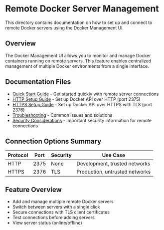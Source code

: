 # Remote Docker Server Management

This directory contains documentation on how to set up and connect to remote Docker servers using the Docker Management UI.

## Overview

The Docker Management UI allows you to monitor and manage Docker containers running on remote servers. This feature enables centralized management of multiple Docker environments from a single interface.

## Documentation Files

- [Quick Start Guide](quick-start.md) - Get started quickly with remote server connections
- [HTTP Setup Guide](http-setup.md) - Set up Docker API over HTTP (port 2375)
- [HTTPS Setup Guide](https-setup.md) - Set up Docker API over HTTPS with TLS (port 2376)
- [Troubleshooting](troubleshooting.md) - Common issues and solutions
- [Security Considerations](security.md) - Important security information for remote connections

## Connection Options Summary

| Protocol | Port | Security | Use Case |
|----------|------|----------|----------|
| HTTP     | 2375 | None     | Development, trusted networks |
| HTTPS    | 2376 | TLS      | Production, untrusted networks |

## Feature Overview

- Add and manage multiple remote Docker servers
- Switch between servers with a single click
- Secure connections with TLS client certificates
- Test connections before adding servers
- View server status (online/offline)
